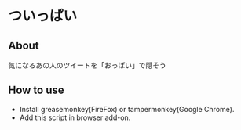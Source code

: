 # ついっぱい
## About
気になるあの人のツイートを「おっぱい」で隠そう
## How to use
- Install greasemonkey(FireFox) or tampermonkey(Google Chrome).
- Add this script in browser add-on.
